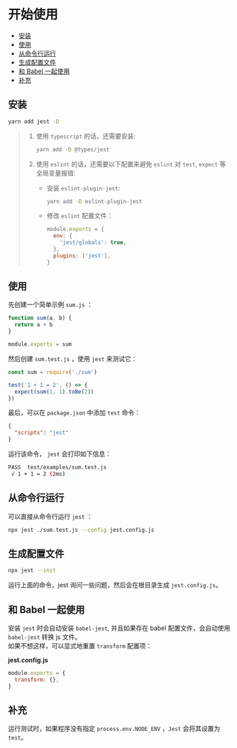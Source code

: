 # 开始使用

- [安装](#%e5%ae%89%e8%a3%85)
- [使用](#%e4%bd%bf%e7%94%a8)
- [从命令行运行](#%e4%bb%8e%e5%91%bd%e4%bb%a4%e8%a1%8c%e8%bf%90%e8%a1%8c)
- [生成配置文件](#%e7%94%9f%e6%88%90%e9%85%8d%e7%bd%ae%e6%96%87%e4%bb%b6)
- [和 Babel 一起使用](#%e5%92%8c-babel-%e4%b8%80%e8%b5%b7%e4%bd%bf%e7%94%a8)
- [补充](#%e8%a1%a5%e5%85%85)

## 安装

```sh
yarn add jest -D
```

> 1. 使用 `typescript` 的话，还需要安装:
>
>    ```sh
>    yarn add -D @types/jest
>    ```
>
> 2. 使用 `eslint` 的话，还需要以下配置来避免 `eslint` 对 `test`, `expect` 等全局变量报错:
>
>    - 安装 `eslint-plugin-jest`:
>
>      ```sh
>      yarn add -D eslint-plugin-jest
>      ```
>
>    - 修改 `eslint` 配置文件：
>
>      ```js
>      module.exports = {
>        env: {
>          'jest/globals': true,
>        },
>        plugins: ['jest'],
>      }
>      ```

## 使用

先创建一个简单示例 `sum.js` ：

```js
function sum(a, b) {
  return a + b
}

module.exports = sum
```

然后创建 `sum.test.js` ，使用 `jest` 来测试它：

```js
const sum = require('./sum')

test('1 + 1 = 2', () => {
  expect(sum(1, 1).toBe(2))
})
```

最后，可以在 `package.json` 中添加 `test` 命令：

```json
{
  "scripts": "jest"
}
```

运行该命令， `jest` 会打印如下信息：

```sh
PASS  test/examples/sum.test.js
 √ 1 + 1 = 2 (2ms)
```

## 从命令行运行

可以直接从命令行运行 `jest` ：

```sh
npx jest ./sum.test.js --config jest.config.js
```

## 生成配置文件

```sh
npx jest --init
```

运行上面的命令，jest 询问一些问题，然后会在根目录生成 `jest.config.js`。

## 和 Babel 一起使用

安装 `jest` 时会自动安装 `babel-jest`, 并且如果存在 babel 配置文件，会自动使用 `babel-jest` 转换 js 文件。  
如果不想这样，可以显式地重置 `transform` 配置项：

**jest.config.js**

```js
module.exports = {
  transform: {},
}
```

## 补充

运行测试时，如果程序没有指定 `process.env.NODE_ENV` ，`Jest` 会将其设置为 `test`。

